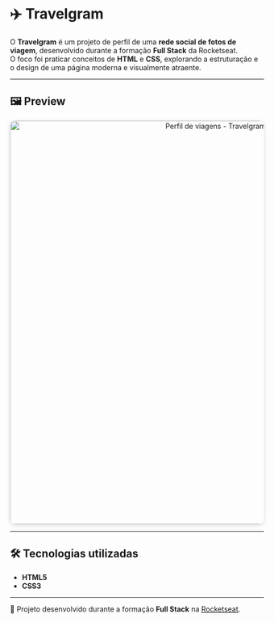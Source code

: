 # ✈️ Travelgram

O **Travelgram** é um projeto de perfil de uma **rede social de fotos de viagem**, desenvolvido durante a formação **Full Stack** da Rocketseat.  
O foco foi praticar conceitos de **HTML** e **CSS**, explorando a estruturação e o design de uma página moderna e visualmente atraente.

---

## 🖼️ Preview

<div align="center">
  <img 
    width="800" 
    alt="Perfil de viagens - Travelgram" 
    src="https://github.com/user-attachments/assets/18da2c82-ab6e-46e2-903c-bb0fee2ffbcb"
    style="border-radius: 10px; box-shadow: 0 2px 8px rgba(0,0,0,0.15);" 
  />
</div>

---

## 🛠️ Tecnologias utilizadas

- **HTML5**
- **CSS3**

---

🚀 Projeto desenvolvido durante a formação **Full Stack** na [Rocketseat](https://rocketseat.com.br/).
